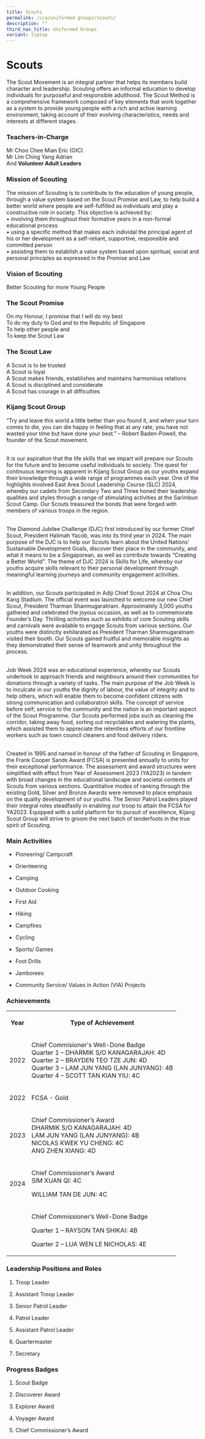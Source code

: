 ```yaml
---
title: Scouts
permalink: /cca/uniformed-groups/scouts/
description: ""
third_nav_title: Uniformed Groups
variant: tiptap
---
```

<h1>Scouts</h1>
<p>The Scout Movement is an integral partner that helps its members build
character and leadership. Scouting offers an informal education to develop
individuals for purposeful and responsible adulthood. The Scout Method
is a comprehensive framework composed of key elements that work together
as a system to provide young people with a rich and active learning environment,
taking account of their evolving characteristics, needs and interests at
different stages.</p>
<h3>Teachers-in-Charge</h3>
<p>Mr Choo Chee Mian Eric (OIC)&nbsp;
<br>Mr Lim Ching Yang Adrian
<br>And&nbsp;<strong>Volunteer Adult Leaders</strong>
</p>
<h3>Mission of Scouting</h3>
<p>The mission of Scouting is to contribute to the education of young people,
through a value system based on the Scout Promise and Law, to help build
a better world where people are self-fulfilled as individuals and play
a constructive role in society. This objective is achieved by:
<br>• involving them throughout their formative years in a non-formal educational
process
<br>• using a specific method that makes each individal the principal agent
of his or her development as a self-reliant, supportive, responsible and
committed person
<br>• assisting them to establish a value system based upon spiritual, social
and personal principles as expressed in the Promise and Law</p>
<h3>Vision of Scouting</h3>
<p>Better Scouting for more Young People</p>
<h3>The Scout Promise</h3>
<p>On my Honour, I promise that I will do my best
<br>To do my duty to God and to the Republic of Singapore
<br>To help other people and
<br>To keep the Scout Law</p>
<h3>The Scout Law</h3>
<p>A Scout is to be trusted
<br>A Scout is loyal
<br>A Scout makes friends, establishes and maintains harmonious relations
<br>A Scout is disciplined and considerate
<br>A Scout has courage in all difficulties</p>
<h3>Kijang Scout Group</h3>
<p>“Try and leave this world a little better than you found it, and when
your turn comes to die, you can die happy in feeling that at any rate,
you have not wasted your time but have done your best.” – Robert Baden-Powell,
the founder of the Scout movement.</p>
<p>
<br>It is our aspiration that the life skills that we impart will prepare
our Scouts for the future and to become useful individuals to society.
The quest for continuous learning is apparent in Kijang Scout Group as
our youths expand their knowledge through a wide range of programmes each
year. One of the highlights involved East Area Scout Leadership Course
(SLC) 2024, whereby our cadets from Secondary Two and Three honed their
leadership qualities and styles through a range of stimulating activities
at the Sarimbun Scout Camp. Our Scouts treasured the bonds that were forged
with members of various troops in the region.</p>
<p>
<br>The Diamond Jubilee Challenge (DJC) first introduced by our former Chief
Scout, President Halimah Yacob, was into its third year in 2024. The main
purpose of the DJC is to help our Scouts learn about the United Nations’
Sustainable Development Goals, discover their place in the community, and
what it means to be a Singaporean, as well as contribute towards “Creating
a Better World”. The theme of DJC 2024 is Skills for Life, whereby our
youths acquire skills relevant to their personal development through meaningful
learning journeys and community engagement activities.</p>
<p>
<br>In addition, our Scouts participated in Adiji Chief Scout 2024 at Choa
Chu Kang Stadium. The official event was launched to welcome our new Chief
Scout, President Tharman Shanmugaratnam. Approximately 3,000 youths gathered
and celebrated the joyous occasion, as well as to commemorate Founder’s
Day. Thrilling activities such as exhibits of core Scouting skills and
carnivals were available to engage Scouts from various sections. Our youths
were distinctly exhilarated as President Tharman Shanmugaratnam visited
their booth. Our Scouts gained fruitful and memorable insights as they
demonstrated their sense of teamwork and unity throughout the process.</p>
<p>
<br>Job Week 2024 was an educational experience, whereby our Scouts undertook
to approach friends and neighbours around their communities for donations
through a variety of tasks. The main purpose of the Job Week is to inculcate
in our youths the dignity of labour, the value of integrity and to help
others, which will enable them to become confident citizens with strong
communication and collaboration skills. The concept of service before self;
service to the community and the nation is an important aspect of the Scout
Programme. Our Scouts performed jobs such as cleaning the corridor, taking
away food, sorting out recyclables and watering the plants, which assisted
them to appreciate the relentless efforts of our frontline workers such
as town council cleaners and food delivery riders.</p>
<p>
<br>Created in 1995 and named in honour of the father of Scouting in Singapore,
the Frank Cooper Sands Award (FCSA) is presented annually to units for
their exceptional performance. The assessment and award structures were
simplified with effect from Year of Assessment 2023 (YA2023) in tandem
with broad changes in the educational landscape and societal contexts of
Scouts from various sections. Quantitative modes of ranking through the
existing Gold, Silver and Bronze Awards were removed to place emphasis
on the quality development of our youths. The Senior Patrol Leaders played
their integral roles steadfastly in enabling our troop to attain the FCSA
for YA2023. Equipped with a solid platform for its pursuit of excellence,
Kijang Scout Group will strive to groom the next batch of tenderfoots in
the true spirit of Scouting.</p>
<h3>Main Activities</h3>
<ul data-tight="true" class="tight">
<li>
<p>Pioneering/ Campcraft</p>
</li>
<li>
<p>Orienteering</p>
</li>
<li>
<p>Camping</p>
</li>
<li>
<p>Outdoor Cooking</p>
</li>
<li>
<p>First Aid</p>
</li>
<li>
<p>Hiking</p>
</li>
<li>
<p>Campfires</p>
</li>
<li>
<p>Cycling</p>
</li>
<li>
<p>Sports/ Games</p>
</li>
<li>
<p>Foot Drills</p>
</li>
<li>
<p>Jamborees</p>
</li>
<li>
<p>Community Service/ Values in Action (VIA) Projects</p>
</li>
</ul>
<h3>Achievements</h3>
<table style="minWidth: 50px">
<colgroup>
<col>
<col>
</colgroup>
<tbody>
<tr>
<th rowspan="1" colspan="1">
<p>Year</p>
</th>
<th rowspan="1" colspan="1">
<p>Type of Achievement</p>
</th>
</tr>
<tr>
<td rowspan="1" colspan="1">
<p>2022</p>
</td>
<td rowspan="1" colspan="1">
<p>Chief Commisioner's Well-Done Badge
<br>Quarter 1 – DHARMIK S/O KANAGARAJAH: 4D
<br>Quarter 2 – BRAYDEN TEO TZE JUN: 4D
<br>Quarter 3 – LAM JUN YANG (LAN JUNYANG): 4B
<br>Quarter 4 – SCOTT TAN KIAN YIU: 4C</p>
</td>
</tr>
<tr>
<td rowspan="1" colspan="1">
<p>2022</p>
</td>
<td rowspan="1" colspan="1">
<p>FCSA - Gold</p>
</td>
</tr>
<tr>
<td rowspan="1" colspan="1">
<p>2023</p>
</td>
<td rowspan="1" colspan="1">
<p>Chief Commissioner’s Award
<br>DHARMIK S/O KANAGARAJAH: 4D
<br>LAM JUN YANG (LAN JUNYANG): 4B
<br>NICOLAS KWEK YU CHENG: 4C
<br>ANG ZHEN XIANG: 4D</p>
</td>
</tr>
<tr>
<td rowspan="1" colspan="1">
<p>2024</p>
</td>
<td rowspan="1" colspan="1">
<p>Chief Commissioner’s Award
<br>SIM XUAN QI: 4C</p>
<p>WILLIAM TAN DE JUN: 4C</p>
</td>
</tr>
<tr>
<td rowspan="1" colspan="1">
<p>
<br>
</p>
</td>
<td rowspan="1" colspan="1">
<p>Chief Commissioner’s Well-Done Badge</p>
<p>Quarter 1 – RAYSON TAN SHIKAI: 4B</p>
<p>Quarter 2 – LUA WEN LE NICHOLAS: 4E</p>
</td>
</tr>
</tbody>
</table>
<h3>Leadership Positions and Roles</h3>
<ol data-tight="true" class="tight">
<li>
<p>Troop Leader
<br>
</p>
</li>
<li>
<p>Assistant Troop Leader
<br>
</p>
</li>
<li>
<p>Senior Patrol Leader
<br>
</p>
</li>
<li>
<p>Patrol Leader
<br>
</p>
</li>
<li>
<p>Assistant Patrol Leader
<br>
</p>
</li>
<li>
<p>Quartermaster
<br>
</p>
</li>
<li>
<p>Secretary</p>
</li>
</ol>
<h3>Progress Badges</h3>
<ol data-tight="true" class="tight">
<li>
<p>Scout Badge</p>
</li>
<li>
<p>Discoverer Award</p>
</li>
<li>
<p>Explorer Award</p>
</li>
<li>
<p>Voyager Award</p>
</li>
<li>
<p>Chief Commissioner’s Award</p>
</li>
</ol>
<p></p>